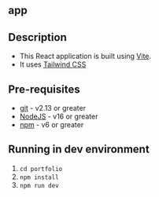 ## app

## Description

- This React application is built using [Vite](https://vitejs.dev/).
- It uses [Tailwind CSS](https://tailwindcss.com/)

## Pre-requisites

- [git](https://git-scm.com/) - v2.13 or greater
- [NodeJS](https://nodejs.org/en/) - v16 or greater
- [npm](https://www.npmjs.com/) - v6 or greater

## Running in dev environment

1. `cd portfolio`
2. `npm install`
3. `npm run dev`
